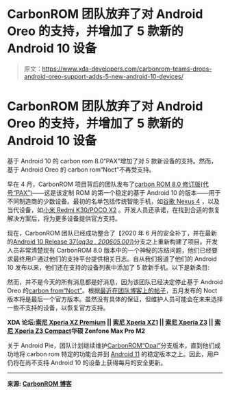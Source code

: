 # CarbonROM 团队放弃了对 Android Oreo 的支持，并增加了 5 款新的 Android 10 设备

> 原文：<https://www.xda-developers.com/carbonrom-teams-drops-android-oreo-support-adds-5-new-android-10-devices/>

# CarbonROM 团队放弃了对 Android Oreo 的支持，并增加了 5 款新的 Android 10 设备

基于 Android 10 的 carbon rom 8.0“PAX”增加了对 5 款新设备的支持。然而，基于 Android Oreo 的 carbon rom“Noct”不再受支持。

早在 4 月，CarbonROM 项目背后的团队发布了[carbon ROM 8.0 修订版(代号“PAX”)](https://www.xda-developers.com/carbonrom-android-10-custom-rom-google-xiaomi-oneplus-devices/)——这是该定制 ROM 的第一个稳定的基于 Android 10 的版本——用于不同制造商的少数设备。最初的名单包括传统智能手机，如[谷歌 Nexus 4](https://forum.xda-developers.com/nexus-4) ，以及当代设备，如[小米 Redmi K30/POCO X2](https://forum.xda-developers.com/poco-x2) 。开发人员还承诺，在找到合适的恢复解决方案后，将为更多设备提供官方支持。

现在，CarbonROM 团队已经成功整合了【2020 年 6 月的安全补丁，并在最新的[Android 10 Release 37(*qq3a . 200605.001*)](https://source.android.com/security/bulletin/2020-06-01)分支之上重新构建了项目。开发人员非常清楚现有 CarbonROM 8.0 版本中的一个神秘的冻结问题，他们已经要求最终用户通过他们的支持平台提供相关日志。自从我们报道了他们的 Android 10 发布以来，他们还在支持的设备列表中添加了 5 款新手机。以下是新条目:

然而，并不是今天的所有消息都是好消息，因为该团队已经决定停止基于 Android Oreo 的[carbon from“Noct”](https://www.xda-developers.com/carbonrom-android-oreo-now-available/)。根据[最近在团队博客上的帖子](https://blog.carbonrom.org/2020/06/04/june-security-patches-and-farewell-to-noct.html)，五月发布的 Noct 版本将是最后一个官方版本。虽然没有具体的保证，但维护人员可能会在未来选择一些不支持的设备，以恢复官方支持。

**XDA 论坛:[索尼 Xperia XZ Premium](https://forum.xda-developers.com/xz-premium) || [索尼 Xperia XZ1](https://forum.xda-developers.com/xperia-xz1) || [索尼 Xperia Z3](https://forum.xda-developers.com/z3) || [索尼 Xperia Z3 Compact](https://forum.xda-developers.com/z3-compact)华硕 Zenfone Max Pro M2**

关于 Android Pie，团队计划继续维护[CarbonROM“Opal”](https://www.xda-developers.com/carbonrom-7-opal-android-pie-release/)分支版本，直到他们成功地将 carbon rom 特定的功能合并到 [Android 11](https://www.xda-developers.com/tag/android-11/) 的稳定版本之上。因此，用户仍将在尚不支持 Android 10 的设备上获得每月的安全更新。

* * *

**来源: [CarbonROM 博客](https://blog.carbonrom.org/2020/06/04/june-security-patches-and-farewell-to-noct.html)**